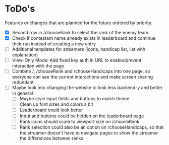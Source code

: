 # ToDo's

Features or changes that are planned for the future ordered by priority.

- [x] Second row in /chooseRank to select the rank of the enemy team
- [x] Check if contestant name already exists in leaderboard and continue their run instead of creating a new entry
- [ ] Additional templates for streamers (icons, handicap list, list with explanation)
- [ ] View-Only Mode: Add fixed key auth in URL to enable/prevent interaction with the page
- [ ] Combine /, /chooseRank and /chooseHandicaps into one page, so everyone can see the current interactions and make screen sharing redundant
- [ ] Maybe look into changing the website to look less backend-y and better in general
  - [ ] Maybe style input fields and buttons to match theme
  - [ ] Clean up font sizes and colors a bit
  - [ ] Leaderboard could look better
  - [ ] Input and buttons could be hidden on the leaderboard page
  - [ ] Rank icons should scale to viewport size on /chooseRank
  - [ ] Rank selection could also be an option on /chooseHandicaps, so that the streamer doesn't have to navigate pages to show the streamer the differences between ranks
